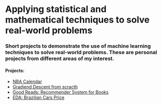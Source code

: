 # Applying statistical and mathematical techniques to solve real-world problems

### Short projects to demonstrate the use of machine learning techniques to solve real-world problems. These are personal projects from different areas of my interest.

#### Projects:
* [NBA Calendar](https://github.com/ddantasds/Data-Science-Projects/blob/master/NBA%20calendar/NBA%20season%20calendar.ipynb)
* [Gradiend Descent from scracth](https://github.com/ddantasds/Data-Science-Projects/blob/master/Gradiend%20Descent%20Algorithm/Gradient%20Descent%20Algorithm.ipynb)
* [Good Reads: Recommender System for Books](https://github.com/ddantasds/Data-Science-Projects/blob/master/goodreads/codes/good_reads_IBCF.ipynb)
* [EDA: Brazilian Cars Price](https://www.kaggle.com/sandey/eda-brazilian-cars-price)
